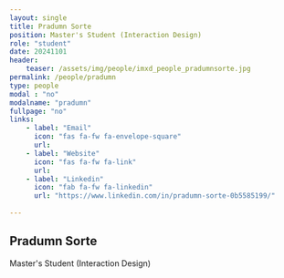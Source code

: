 ```yaml
---
layout: single
title: Pradumn Sorte
position: Master's Student (Interaction Design)
role: "student"
date: 20241101
header:
    teaser: /assets/img/people/imxd_people_pradumnsorte.jpg
permalink: /people/pradumn
type: people
modal : "no"
modalname: "pradumn"
fullpage: "no"
links:
    - label: "Email"
      icon: "fas fa-fw fa-envelope-square"
      url:
    - label: "Website"
      icon: "fas fa-fw fa-link"
      url:
    - label: "Linkedin"
      icon: "fab fa-fw fa-linkedin"
      url: "https://www.linkedin.com/in/pradumn-sorte-0b5585199/"
      
---
```


## Pradumn Sorte
Master's Student (Interaction Design)
